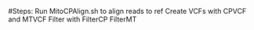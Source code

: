 #Steps:
Run MitoCPAlign.sh to align reads to ref
Create VCFs with CPVCF and MTVCF
Filter with FilterCP FilterMT
